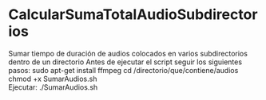 # CalcularSumaTotalAudioSubdirectorios
Sumar tiempo de duración de audios colocados en varios subdirectorios dentro de un directorio
Antes de ejecutar el script seguir los siguientes pasos:
sudo apt-get install ffmpeg
cd /directorio/que/contiene/audios
chmod +x SumarAudios.sh   
Ejecutar:
./SumarAudios.sh 

